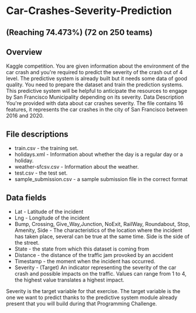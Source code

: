 # Car-Crashes-Severity-Prediction 
## (Reaching 74.473%) (72 on 250 teams)
## Overview
Kaggle competition. You are given information about the environment of the car crash and you're required to predict the severity of the crash out of 4 level. The predictive system is already built but it needs some data of good quality. You need to prepare the dataset and train the prediction systems. This predictive system will be helpful to anticipate the resources to engage by San Francisco Municipality depending on its severity.
Data Description
You're provided with data about car crashes severity. The file contains 16 features, it represents the car crashes in the city of San Francisco between 2016 and 2020.

## File descriptions
* train.csv - the training set.
* holidays.xml - Information about whether the day is a regular day or a holiday.
* weather-sfcsv.csv - Information about the weather.
* test.csv - the test set.
* sample_submission.csv - a sample submission file in the correct format
## Data fields
* Lat - Latitude of the incident
* Lng - Longitude of the incident
* Bump, Crossing, Give_Way,Junction, NoExit, RailWay, Roundabout, Stop, Amenity, Side - The characteristics of the location where the incident has taken place, several can be true at the same time. Side is the side of the street.
* State - the state from which this dataset is coming from
* Distance - the distance of the traffic jam provoked by an accident
* Timestamp - the moment when the incident has occurred.
* Severity - (Target) An indicator representing the severity of the car crash and possible impacts on the traffic. Values can range from 1 to 4, the highest value translates a highest impact.     

Severity is the target variable for that exercise. The target variable is the one we want to predict thanks to the predictive system module already present that you will build during that Programming Challenge.
